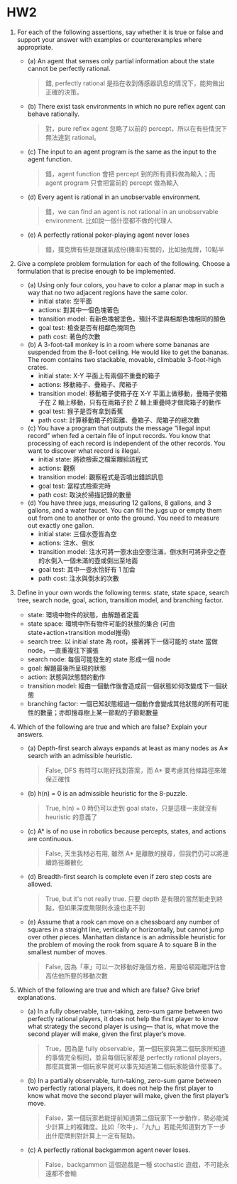 # HW2

1. For each of the following assertions, say whether it is true or false and support your answer with examples or counterexamples where appropriate. 

   + (a) An agent that senses only partial information about the state cannot be perfectly rational. 
     > 錯, perfectly rational 是指在收到傳感器訊息的情況下，能夠做出正確的決策。
     >
     
   + (b) There exist task environments in which no pure reflex agent can behave rationally.

     > 對，pure reflex agent 忽略了以前的 percept，所以在有些情況下無法達到 rational。  

    + (c) The input to an agent program is the same as the input to the agent function. 

      > 錯，agent function 會把 percept 到的所有資料做為輸入；而 agent program 只會把當前的 percept 做為輸入

    + (d) Every agent is rational in an unobservable environment. 

      > 錯，we can find an agent is not rational in an unobservable environment. 比如說一個什麼都不做的代理人

    + (e) A perfectly rational poker-playing agent never loses

      > 錯，撲克牌有些是跟運氣成份(機率)有關的，比如抽鬼牌，10點半

2. Give a complete problem formulation for each of the following. Choose a formulation that is precise enough to be implemented.

    + (a) Using only four colors, you have to color a planar map in such a way that no two adjacent regions have the same color. 
      + initial state: 空平面
      + actions: 對其中一個色塊著色
      + transition model: 有新色塊被塗色，預計不塗與相鄰色塊相同的顏色
      + goal test: 檢查是否有相鄰色塊同色
      + path cost: 著色的次數
    + (b) A 3-foot-tall monkey is in a room where some bananas are suspended from the 8-foot ceiling. He would like to get the bananas. The room contains two stackable, movable, climbable 3-foot-high crates.
      + initial state: X-Y 平面上有兩個不重疊的箱子
      + actions: 移動箱子、疊箱子、爬箱子
      + transition model: 移動箱子使箱子在 X-Y 平面上做移動，疊箱子使箱子在 Z  軸上移動，只有在兩箱子於 Z 軸上重疊時才做爬箱子的動作
      +  goal test: 猴子是否有拿到香蕉
      +  path cost: 計算移動箱子的距離、疊箱子、爬箱子的總次數
    + (c) You have a program that outputs the message “illegal input record” when fed a certain file of input records. You know that processing of each record is independent of the other records. You want to discover what record is illegal.
      + initial state: 將欲檢索之檔案餵給該程式
      + actions: 觀察
      + transition model: 觀察程式是否噴出錯誤訊息
      + goal test: 當程式檢索完時
      + path cost: 取決於掃描記錄的數量
    + (d) You have three jugs, measuring 12 gallons, 8 gallons, and 3 gallons, and a water faucet. You can fill the jugs up or empty them out from one to another or onto the ground. You need to measure out exactly one gallon.
      + initial state: 三個水壺皆為空
      + actions: 注水、倒水
      + transition model: 注水可將一壺水由空壺注滿，倒水則可將非空之壺的水倒入一個未滿的壺或倒出至地面
      + goal test: 其中一壺水恰好有 1 加侖
      + path cost: 注水與倒水的次數 

3. Define in your own words the following terms: state, state space, search tree, search node, goal, action, transition model, and branching factor.

    + state: 環境中物件的狀態，由解題者定義
    + state space: 環境中所有物件可能的狀態的集合 (可由state+action+transition model推得)
    + search tree: 以 initial state 為 root，接著將下一個可能的 state 當做 node，一直重複往下擴張
    + search node: 每個可能發生的 state 形成一個 node
    + goal: 解題最後所呈現的狀態
    + action: 狀態與狀態間的動作
    + transition model: 經由一個動作後會造成前一個狀態如何改變成下一個狀態
    + branching factor: 一個已知狀態經過一個動作會變成其他狀態的所有可能性的數量；亦即搜尋樹上某一節點的子節點數量

4. Which of the following are true and which are false? Explain your answers. 

    + (a) Depth-first search always expands at least as many nodes as A∗ search with an admissible heuristic.

      > False, DFS 有時可以剛好找到答案，而 A* 要考慮其他條路徑來確保正確性

    + (b) h(n) = 0 is an admissible heuristic for the 8-puzzle. 

      > True, h(n) = 0 時仍可以走到 goal state，只是這樣一來就沒有 heuristic 的意義了

    + (c) A* is of no use in robotics because percepts, states, and actions are continuous. 

      > False, 天生我材必有用, 雖然 A\* 是離散的搜尋，但我們仍可以將連續路徑離散化

    + (d) Breadth-first search is complete even if zero step costs are allowed.

      > True, but it's not really true. 只要 depth 是有限的當然能走到終點，但如果深度無限則永遠也走不到

    + (e) Assume that a rook can move on a chessboard any number of squares in a straight line, vertically or horizontally, but cannot jump over other pieces. Manhattan distance is an admissible heuristic for the problem of moving the rook from square A to square B in the smallest number of moves.

      > False, 因為「車」可以一次移動好幾個方格，用曼哈頓距離評估會高估他所要的移動次數

5. Which of the following are true and which are false? Give brief explanations. 

    + (a) In a fully observable, turn-taking, zero-sum game between two perfectly rational players, it does not help the first player to know what strategy the second player is using— that is, what move the second player will make, given the first player’s move. 

      > True，因為是 fully observable，第一個玩家與第二個玩家所知道的事情完全相同，並且每個玩家都是 perfectly rational players，那麼其實第一個玩家早就可以事先知道第二個玩家能做什麼事了。

    + (b) In a partially observable, turn-taking, zero-sum game between two perfectly rational players, it does not help the first player to know what move the second player will make, given the first player’s move. 

      > False，第一個玩家若能提前知道第二個玩家下一步動作，勢必能減少計算上的複雜度。比如「吹牛」、「九九」若能先知道對方下一步出什麼牌則對計算上一定有幫助。

    + (c) A perfectly rational backgammon agent never loses.

      > False，backgammon 這個遊戲是一種 stochastic 遊戲，不可能永遠都不會輸
